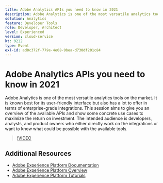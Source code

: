 ```yaml
---
title: Adobe Analytics APIs you need to know in 2021
description: Adobe Analytics is one of the most versatile analytics tools on the market. It is known best for its user-friendly interface but also has a lot to offer in terms of enterprise-grade integrations. This session aims to give you an overview of the available APIs and show some concrete use cases to maximize the return on investment. The intended audience is developers, analysts, and product owners who either directly work on the integrations or want to know what could be possible with the available tools.
solution: Analytics
feature: Developer Tools
role: Developer, Architect
level: Experienced
version: cloud-service
kt: 9212
type: Event
exl-id: ad0c372f-779e-4e08-9bea-d730df201c84
---
```

# Adobe Analytics APIs you need to know in 2021

Adobe Analytics is one of the most versatile analytics tools on the market. It is known best for its user-friendly interface but also has a lot to offer in terms of enterprise-grade integrations. This session aims to give you an overview of the available APIs and show some concrete use cases to maximize the return on investment. The intended audience is developers, analysts, and product owners who either directly work on the integrations or want to know what could be possible with the available tools.

>[!VIDEO](https://video.tv.adobe.com/v/337576/?quality=12&learn=on&hidetitle=true)

## Additional Resources

- [Adobe Experience Platform Documentation](https://experienceleague.adobe.com/docs/experience-platform.html)
- [Adobe Experience Platform Overview](https://experienceleague.adobe.com/docs/experience-platform/landing/home.html)
- [Adobe Experience Platform Tutorials](https://experienceleague.adobe.com/docs/platform-learn/tutorials/overview.html?lang=en)

